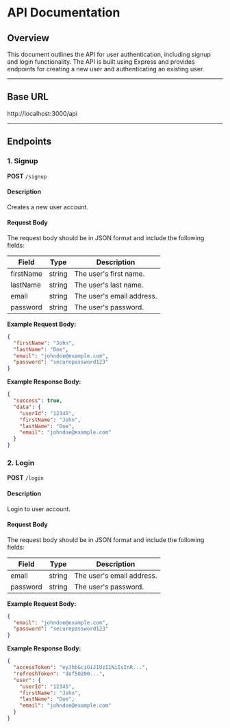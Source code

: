 # API Documentation

## Overview
This document outlines the API for user authentication, including signup and login functionality. The API is built using Express and provides endpoints for creating a new user and authenticating an existing user.

---

## Base URL
http://localhost:3000/api



---

## Endpoints

### 1. Signup

**POST** `/signup`

#### Description
Creates a new user account.

#### Request Body
The request body should be in JSON format and include the following fields:

| Field      | Type     | Description                     |
|------------|----------|---------------------------------|
| firstName  | string   | The user's first name.         |
| lastName   | string   | The user's last name.          |
| email      | string   | The user's email address.      |
| password   | string   | The user's password.           |

**Example Request Body:**
```json
{
  "firstName": "John",
  "lastName": "Doe",
  "email": "johndoe@example.com",
  "password": "securepassword123"
}
```

**Example Response Body:**
```json
{
  "success": true,
  "data": {
    "userId": "12345",
    "firstName": "John",
    "lastName": "Doe",
    "email": "johndoe@example.com"
  }
}
```

### 2. Login

**POST** `/login`

#### Description
Login to user account.

#### Request Body
The request body should be in JSON format and include the following fields:

| Field      | Type     | Description                     |
|------------|----------|---------------------------------|
| email      | string   | The user's email address.      |
| password   | string   | The user's password.           |

**Example Request Body:**
```json
{
  "email": "johndoe@example.com",
  "password": "securepassword123"
}
```

**Example Response Body:**
```json
{
  "accessToken": "eyJhbGciOiJIUzI1NiIsInR...",
  "refreshToken": "def50200...",
  "user": {
    "userId": "12345",
    "firstName": "John",
    "lastName": "Doe",
    "email": "johndoe@example.com"
  }
}
```
